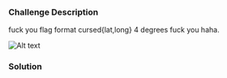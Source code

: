 ### Challenge Description 

fuck you flag format cursed{lat,long} 4 degrees fuck you haha.

![Alt text](attachments/im-alone-im-alone-im-alone-im-alone-weed-weed-weed/image.png)

### Solution 


